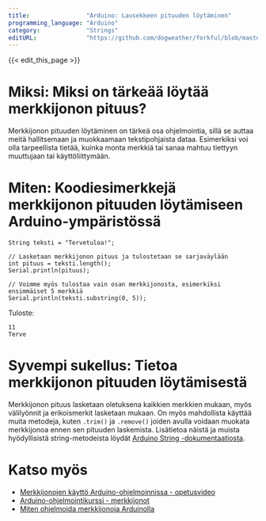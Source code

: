 ```yaml
---
title:                "Arduino: Lausekkeen pituuden löytäminen"
programming_language: "Arduino"
category:             "Strings"
editURL:              "https://github.com/dogweather/forkful/blob/master/content/fi/arduino/finding-the-length-of-a-string.md"
---
```


{{< edit_this_page >}}

# Miksi: Miksi on tärkeää löytää merkkijonon pituus?

Merkkijonon pituuden löytäminen on tärkeä osa ohjelmointia, sillä se auttaa meitä hallitsemaan ja muokkaamaan tekstipohjaista dataa. Esimerkiksi voi olla tarpeellista tietää, kuinka monta merkkiä tai sanaa mahtuu tiettyyn muuttujaan tai käyttöliittymään.

# Miten: Koodiesimerkkejä merkkijonon pituuden löytämiseen Arduino-ympäristössä

```arduino
String teksti = "Tervetuloa!";

// Lasketaan merkkijonon pituus ja tulostetaan se sarjaväylään
int pituus = teksti.length();
Serial.println(pituus);

// Voimme myös tulostaa vain osan merkkijonosta, esimerkiksi ensimmäiset 5 merkkiä
Serial.println(teksti.substring(0, 5));
```

Tuloste: 
```
11
Terve
```

# Syvempi sukellus: Tietoa merkkijonon pituuden löytämisestä

Merkkijonon pituus lasketaan oletuksena kaikkien merkkien mukaan, myös välilyönnit ja erikoismerkit lasketaan mukaan. On myös mahdollista käyttää muita metodeja, kuten ```.trim()``` ja ```.remove()``` joiden avulla voidaan muokata merkkijonoa ennen sen pituuden laskemista. Lisätietoa näistä ja muista hyödyllisistä string-metodeista löydät [Arduino String -dokumentaatiosta](https://www.arduino.cc/reference/en/language/variables/data-types/string/functions/).

# Katso myös

- [Merkkijonojen käyttö Arduino-ohjelmoinnissa - opetusvideo](https://www.youtube.com/watch?v=_JNE0jJyt54)
- [Arduino-ohjelmointikurssi - merkkijonot](https://www.arduino.cc/en/Tutorial/StringLength)
- [Miten ohjelmoida merkkijonoja Arduinolla](https://create.arduino.cc/projecthub/charlee/arduino-tutorial-how-to-use-strings-f88a95)